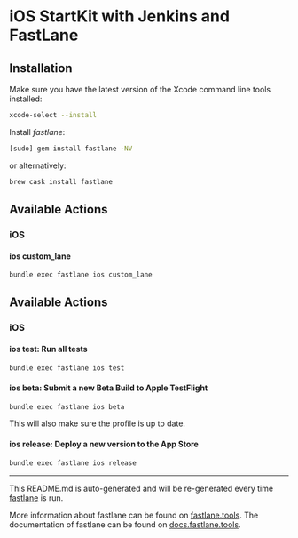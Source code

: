 # iOS StartKit with Jenkins and FastLane

## Installation

Make sure you have the latest version of the Xcode command line tools installed:

```bash
xcode-select --install
```

Install _fastlane_:

```bash
[sudo] gem install fastlane -NV
```

or alternatively:

```bash
brew cask install fastlane
```

## Available Actions

### iOS

#### ios custom_lane

```bash
bundle exec fastlane ios custom_lane
```

## Available Actions

### iOS

#### ios test: Run all tests

```bash
bundle exec fastlane ios test
```

#### ios beta: Submit a new Beta Build to Apple TestFlight

```bash
bundle exec fastlane ios beta
```

This will also make sure the profile is up to date.

#### ios release: Deploy a new version to the App Store

```bash
bundle exec fastlane ios release
```

----

This README.md is auto-generated and will be re-generated every time [fastlane](https://fastlane.tools) is run.

More information about fastlane can be found on [fastlane.tools](https://fastlane.tools).
The documentation of fastlane can be found on [docs.fastlane.tools](https://docs.fastlane.tools).